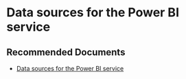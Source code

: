   <properties
	pageTitle="configure data sources for the power bi service"
	description="configure data sources for the power bi service"
	service="microsoft.PowerBIDedicated"
	resource="capacities"
	authors="pjfreitas"
	ms.author="pfreitas"	
	displayOrder="140"
	selfHelpType="generic"
	supportTopicIds="32628076"
	productPesIds="16334"
	cloudEnvironments="public, MoonCake, fairfax" 
	articleId="6490a412-a0a4-fe13-86f3-9d207d978a25"
	ownershipId="ASEP_ContentService_Placeholder"
/>

# Data sources for the Power BI service

## **Recommended Documents**

* [Data sources for the Power BI service](https://docs.microsoft.com/power-bi/service-get-data)
